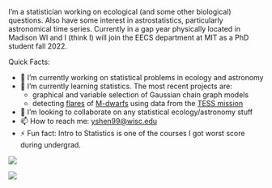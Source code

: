 
I’m a statistician working on ecological (and some other biological) questions. Also have some interest in astrostatistics, particularly astronomical time series. Currently in a gap year physically located in Madison WI and I (think I) will join the EECS department at MIT as a PhD student fall 2022. 

Quick Facts:

- 🔭 I’m currently working on statistical problems in ecology and astronomy
- 🌱 I’m currently learning statistics. The most recent projects are: 
  - graphical and variable selection of Gaussian chain graph models
  - detecting [flares](https://en.wikipedia.org/wiki/Solar_flare) of [M-dwarfs](https://en.wikipedia.org/wiki/Red_dwarf) using data from the [TESS mission](https://tess.mit.edu/)
- 👯 I’m looking to collaborate on any statistical ecology/astronomy stuff
- 📫 How to reach me: yshen99@wisc.edu
- ⚡ Fun fact: Intro to Statistics is one of the courses I got worst score during undergrad. 

![](https://github-readme-stats.vercel.app/api/top-langs/?username=YunyiShen&count_private=true&show_icons=true&layout=compact&hide=HTML,JavaScript&exclude_repo=CeleriteQFD-rstan,APIS_Pipeline)

![](https://komarev.com/ghpvc/?username=YunyiShen)
